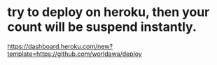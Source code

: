 # try to deploy on heroku, then your count will be suspend instantly.
https://dashboard.heroku.com/new?template=https://github.com/worldawa/deploy
